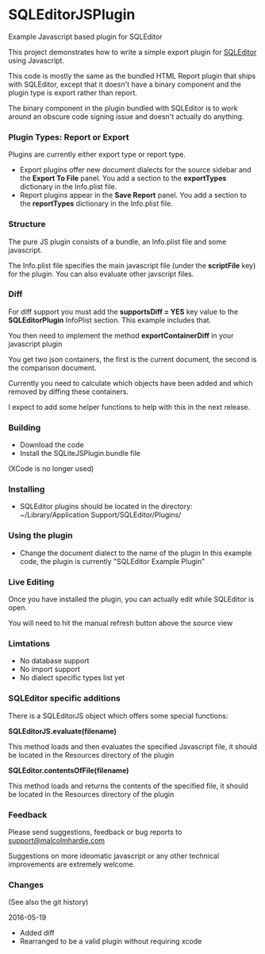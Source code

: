 # SQLEditorJSPlugin
Example Javascript based plugin for SQLEditor


This project demonstrates how to write a simple export plugin for <a href="https://www.malcolmhardie.com/sqleditor/">SQLEditor</a> using Javascript.

This code is mostly the same as the bundled HTML Report plugin that ships with SQLEditor, except that it doesn't have a binary component and the plugin type is export rather than report.

The binary component in the plugin bundled with SQLEditor is to work around an obscure code signing issue and doesn't actually do anything.

### Plugin Types: Report or Export

Plugins are currently either export type or report type.

* Export plugins offer new document dialects for the source sidebar and the **Export To File** panel. You add a section to the **exportTypes** dictionary in the Info.plist file.
* Report plugins appear in the **Save Report** panel. You add a section to the **reportTypes** dictionary in the Info.plist file.


### Structure

The pure JS plugin consists of a bundle, an Info.plist file and some javascript.

The Info.plist file specifies the main javascript file (under the **scriptFile** key) for the plugin.
You can also evaluate other javscript files.


### Diff

For diff support you must add the **supportsDiff = YES** key value to the **SQLEditorPlugin** InfoPlist section. This example includes that.

You then need to implement the method **exportContainerDiff** in your javascript plugin

You get two json containers, the first is the current document, the second is the comparison document. 

Currently you need to calculate which objects have been added and which removed by diffing these containers.

I expect to add some helper functions to help with this in the next release.

### Building

* Download the code
* Install the SQLiteJSPlugin.bundle file

(XCode is no longer used)

### Installing

* SQLEditor plugins should be located in the directory: <br>~/Library/Application Support/SQLEditor/Plugins/

### Using the plugin

* Change the document dialect to the name of the plugin
In this example code, the plugin is currently "SQLEditor Example Plugin"

### Live Editing

Once you have installed the plugin, you can actually edit while SQLEditor is open.

You will need to hit the manual refresh button above the source view


### Limtations

* No database support
* No import support
* No dialect specific types list yet

### SQLEditor specific additions

There is a SQLEditorJS object which offers some special functions:

**SQLEditorJS.evaluate(filename)**

This method loads and then evaluates the specified Javascript file, it should be located in the Resources directory of the plugin

**SQLEditor.contentsOfFile(filename)**

This method loads and returns the contents of the specified file, it should be located in the Resources directory of the plugin


### Feedback

Please send suggestions, feedback or bug reports to support@malcolmhardie.com

Suggestions on more ideomatic javascript or any other technical improvements are extremely welcome.


### Changes 

(See also the git history)

2016-05-19
* Added diff
* Rearranged to be a valid plugin without requiring xcode




